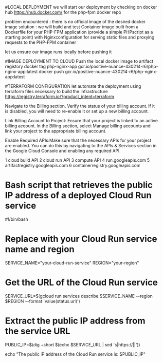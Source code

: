 #LOCAL DEPLOYMENT
we will start our deployment by checking on docker hub https://hub.docker.com/ for the php-fpm docker repo

problem encountered : there is no official image of the desired docker image
solution : we will build and test Container image built from a Dockerfile for your PHP-FPM application (provide a simple PHPscript as a starting point) with Nginxconfiguration for serving static files and proxying requests to the PHP-FPM container
 
let us ensure our image runs locally before pushing it


#IMAGE DEPLOYMENT TO CLOUD
Push the local docker image to artifact registory
docker tag php-nginx-app gcr.io/positive-nuance-430214-r6/php-nginx-app:latest
docker push gcr.io/positive-nuance-430214-r6/php-nginx-app:latest

#TERRAFORM CONFIGURATION
let automate the deployment using terraform files necessary to build the infrastructure
https://registry.terraform.io/?product_intent=terraform

Navigate to the Billing section.
Verify the status of your billing account. If it is disabled, you will need to re-enable it or set up a new billing account.

Link Billing Account to Project:
Ensure that your project is linked to an active billing account.
In the Billing section, select Manage billing accounts and link your project to the appropriate billing account.

Enable Required APIs:Make sure that the necessary APIs for your project are enabled. You can do this by navigating to the APIs & Services section in the Google Cloud Console and enabling any required API.

1 cloud build API
2 cloud run API
3 compute API
4 run.googleapis.com
5 artifactregistry.googleapis.com
6 containerregistry.googleapis.com













# Bash script that retrieves the public IP address of a deployed Cloud Run service


#!/bin/bash

# Replace with your Cloud Run service name and region
SERVICE_NAME="your-cloud-run-service"
REGION="your-region"

# Get the URL of the Cloud Run service
SERVICE_URL=$(gcloud run services describe $SERVICE_NAME --region $REGION --format 'value(status.url)')

# Extract the public IP address from the service URL
PUBLIC_IP=$(dig +short $(echo $SERVICE_URL | sed 's|https://||'))

echo "The public IP address of the Cloud Run service is: $PUBLIC_IP"




